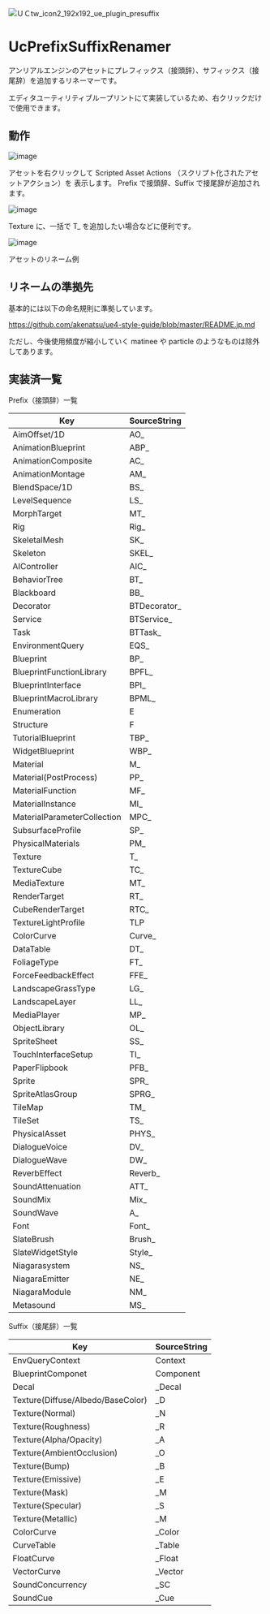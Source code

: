 ![ＵＣtw_icon2_192x192_ue_plugin_presuffix](https://github.com/user-attachments/assets/9f21eb81-a005-4169-a409-908d87a86097)
# UcPrefixSuffixRenamer
アンリアルエンジンのアセットにプレフィックス（接頭辞）、サフィックス（接尾辞）を追加するリネーマーです。

エディタユーティリティブループリントにて実装しているため、右クリックだけで使用できます。

## 動作
![image](https://github.com/user-attachments/assets/aac88aaf-10f0-4b24-8001-8eebbca76ffe)

アセットを右クリックして Scripted Asset Actions （スクリプト化されたアセットアクション）を 表示します。
Prefix で接頭辞、Suffix で接尾辞が追加されます。

![image](https://github.com/user-attachments/assets/374faf96-b3a2-470d-9c16-30ad4fea7e81)

Texture に、一括で T_ を追加したい場合などに便利です。

![image](https://github.com/user-attachments/assets/559ab7e5-0227-4887-a517-1837863c5b0b)

アセットのリネーム例

## リネームの準拠先
基本的には以下の命名規則に準拠しています。

https://github.com/akenatsu/ue4-style-guide/blob/master/README.jp.md

ただし、今後使用頻度が縮小していく matinee や particle のようなものは除外してあります。


## 実装済一覧

Prefix（接頭辞）一覧

|Key|SourceString|
|---|--|
|AimOffset/1D|AO_|
|AnimationBlueprint|ABP_|
|AnimationComposite|AC_|
|AnimationMontage|AM_|
|BlendSpace/1D|BS_|
|LevelSequence|LS_|
|MorphTarget|MT_|
|Rig|Rig_|
|SkeletalMesh|SK_|
|Skeleton|SKEL_|
|AIController|AIC_|
|BehaviorTree|BT_|
|Blackboard|BB_|
|Decorator|BTDecorator_|
|Service|BTService_|
|Task|BTTask_|
|EnvironmentQuery|EQS_|
|Blueprint|BP_|
|BlueprintFunctionLibrary|BPFL_|
|BlueprintInterface|BPI_|
|BlueprintMacroLibrary|BPML_|
|Enumeration|E|
|Structure|F|
|TutorialBlueprint|TBP_|
|WidgetBlueprint|WBP_|
|Material|M_|
|Material(PostProcess)|PP_|
|MaterialFunction|MF_|
|MaterialInstance|MI_|
|MaterialParameterCollection|MPC_|
|SubsurfaceProfile|SP_|
|PhysicalMaterials|PM_|
|Texture|T_|
|TextureCube|TC_|
|MediaTexture|MT_|
|RenderTarget|RT_|
|CubeRenderTarget|RTC_|
|TextureLightProfile|TLP|
|ColorCurve|Curve_|
|DataTable|DT_|
|FoliageType|FT_|
|ForceFeedbackEffect|FFE_|
|LandscapeGrassType|LG_|
|LandscapeLayer|LL_|
|MediaPlayer|MP_|
|ObjectLibrary|OL_|
|SpriteSheet|SS_|
|TouchInterfaceSetup|TI_|
|PaperFlipbook|PFB_|
|Sprite|SPR_|
|SpriteAtlasGroup|SPRG_|
|TileMap|TM_|
|TileSet|TS_|
|PhysicalAsset|PHYS_|
|DialogueVoice|DV_|
|DialogueWave|DW_|
|ReverbEffect|Reverb_|
|SoundAttenuation|ATT_|
|SoundMix|Mix_|
|SoundWave|A_|
|Font|Font_|
|SlateBrush|Brush_|
|SlateWidgetStyle|Style_|
|Niagarasystem|NS_|
|NiagaraEmitter|NE_|
|NiagaraModule|NM_|
|Metasound|MS_|

Suffix（接尾辞）一覧

|Key|SourceString|
|-------|-------|
|EnvQueryContext|Context|
|BlueprintComponet|Component|
|Decal|_Decal|
|Texture(Diffuse/Albedo/BaseColor)|_D|
|Texture(Normal)|_N|
|Texture(Roughness)|_R|
|Texture(Alpha/Opacity)|_A|
|Texture(AmbientOcclusion)|_O|
|Texture(Bump)|_B|
|Texture(Emissive)|_E|
|Texture(Mask)|_M|
|Texture(Specular)|_S|
|Texture(Metallic)|_M|
|ColorCurve|_Color|
|CurveTable|_Table|
|FloatCurve|_Float|
|VectorCurve|_Vector|
|SoundConcurrency|_SC|
|SoundCue|_Cue|

